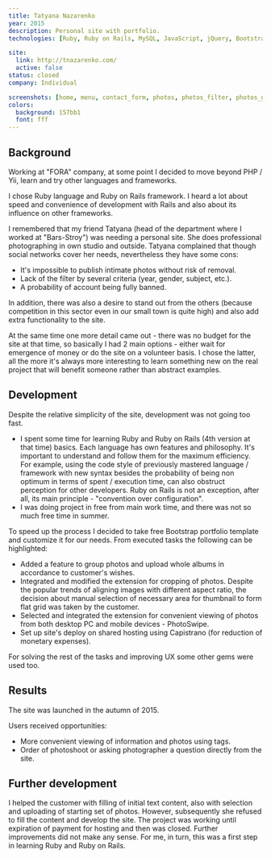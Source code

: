 ```yaml
--- 
title: Tatyana Nazarenko
year: 2015
description: Personal site with portfolio.
technologies: [Ruby, Ruby on Rails, MySQL, JavaScript, jQuery, Bootstrap, Sass]

site:
  link: http://tnazarenko.com/
  active: false
status: closed
company: Individual

screenshots: [home, menu, contact_form, photos, photos_filter, photos_gallery]
colors:
  background: 157bb1
  font: fff
---
```


## Background

Working at "FORA" company, at some point I decided to move beyond PHP / Yii, learn and try other languages and 
frameworks.

I chose Ruby language and Ruby on Rails framework. I heard a lot about speed and convenience of development with Rails
and also about its influence on other frameworks.

I remembered that my friend Tatyana (head of the department where I worked at "Bars-Stroy") was needing a personal site.
She does professional photographing in own studio and outside. Tatyana complained that though social networks cover her
needs, nevertheless they have some cons:

- It's impossible to publish intimate photos without risk of removal.
- Lack of the filter by several criteria (year, gender, subject, etc.).
- A probability of account being fully banned.

In addition, there was also a desire to stand out from the others (because competition in this sector even in our small 
town is quite high) and also add extra functionality to the site.

At the same time one more detail came out - there was no budget for the site at that time, so basically I had 2 main
options - either wait for emergence of money or do the site on a volunteer basis. I chose the latter, all the more it's
always more interesting to learn something new on the real project that will benefit someone rather than abstract 
examples.

## Development

Despite the relative simplicity of the site, development was not going too fast.

- I spent some time for learning Ruby and Ruby on Rails (4th version at that time) basics. Each language has own 
features and philosophy. It's important to understand and follow them for the maximum efficiency. For example, using the
code style of previously mastered language / framework with new syntax besides the probability of being non optimum in
terms of spent / execution time, can also obstruct perception for other developers. Ruby on Rails is not an exception, 
after all, its main principle - "convention over configuration".
- I was doing project in free from main work time, and there was not so much free time in summer.

To speed up the process I decided to take free Bootstrap portfolio template and customize it for our needs. From 
executed tasks the following can be highlighted:

- Added a feature to group photos and upload whole albums in accordance to customer's wishes.
- Integrated and modified the extension for cropping of photos. Despite the popular trends of aligning images with 
different aspect ratio, the decision about manual selection of necessary area for thumbnail to form flat grid was taken
by the customer.
- Selected and integrated the extension for convenient viewing of photos from both desktop PC and mobile devices - 
PhotoSwipe.
- Set up site's deploy on shared hosting using Capistrano (for reduction of monetary expenses).

For solving the rest of the tasks and improving UX some other gems were used too. 

## Results

The site was launched in the autumn of 2015.

Users received opportunities:

- More convenient viewing of information and photos using tags.
- Order of photoshoot or asking photographer a question directly from the site. 

## Further development

I helped the customer with filling of initial text content, also with selection and uploading of starting set of photos.
However, subsequently she refused to fill the content and develop the site. The project was working until expiration of 
payment for hosting and then was closed. Further improvements did not make any sense. For me, in turn, this was a first
step in learning Ruby and Ruby on Rails.
